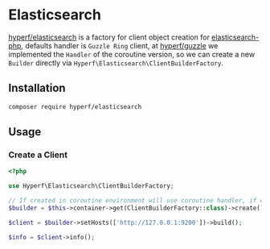 # Elasticsearch

[hyperf/elasticsearch](https://github.com/hyperf/elasticsearch) is a factory for client object creation for [elasticsearch-php](https://github.com/elastic/elasticsearch-php), defaults handler is `Guzzle Ring` client, at [hyperf/guzzle](https://github.com/hyperf/guzzle) we implemented the `Handler` of the coroutine version, so we can create a new `Builder` directly via `Hyperf\Elasticsearch\ClientBuilderFactory`.

## Installation

```bash
composer require hyperf/elasticsearch
```
## Usage

### Create a Client

```php
<?php

use Hyperf\Elasticsearch\ClientBuilderFactory;

// If created in coroutine environment will use coroutine handler, if created in non-coroutine environment will not change.
$builder = $this->container->get(ClientBuilderFactory::class)->create();

$client = $builder->setHosts(['http://127.0.0.1:9200'])->build();

$info = $client->info();
```
